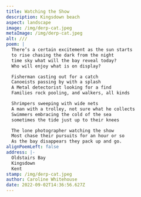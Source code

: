 ```yaml
---
title: Watching the Show
description: Kingsdown beach
aspect: landscape
image: /img/derp-cat.jpeg
metaImage: /img/derp-cat.jpeg
alt: ///
poem: |
  There’s a certain excitement as the sun starts 
  to rise chasing the dark from the night 
  time sky what will the bay reveal today?
  Who will enjoy what is on display?

  Fisherman casting out for a catch
  Canoeists passing by with a splash
  A Metal detectorist looking for a find
  Families rock pooling, and walkers, all kinds

  Shrimpers sweeping with wide nets
  A man with a trolley, not sure what he collects
  Swimmers embracing the cold of the sea
  sometimes the tide just up to their knees

  The lone photographer watching the show
  Most chase their pursuits for an hour or so
  As the bay disappears they pack up and go.
alignPoemLeft: false
address: |-
  Oldstairs Bay
  Kingsdown
  Kent
stamp: /img/derp-cat.jpeg
author: Caroline Whitehouse
date: 2022-09-02T14:36:56.627Z
---
```

